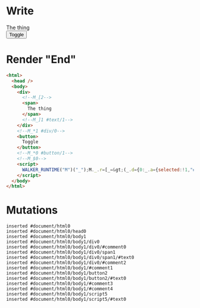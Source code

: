 # Write
  <div><!--M_[2--><span>The thing</span><!--M_]1 #text/1--></div><!--M_*1 #div/0--><button>Toggle</button><!--M_*0 #button/1--><!--M_$0--><script>WALKER_RUNTIME("M")("_");M._.r=[_=>(_.d={0:_.a={selected:!1,"#childScope/0":_.b={"#text/1!":_.c={}}},1:_.b,2:_.c},_.b["#text/1("]=_._["__tests__/template.marko_1_renderer"](_.a),_.d),0,"__tests__/template.marko_0_selected",0];M._.w()</script>


# Render "End"
```html
<html>
  <head />
  <body>
    <div>
      <!--M_[2-->
      <span>
        The thing
      </span>
      <!--M_]1 #text/1-->
    </div>
    <!--M_*1 #div/0-->
    <button>
      Toggle
    </button>
    <!--M_*0 #button/1-->
    <!--M_$0-->
    <script>
      WALKER_RUNTIME("M")("_");M._.r=[_=&gt;(_.d={0:_.a={selected:!1,"#childScope/0":_.b={"#text/1!":_.c={}}},1:_.b,2:_.c},_.b["#text/1("]=_._["__tests__/template.marko_1_renderer"](_.a),_.d),0,"__tests__/template.marko_0_selected",0];M._.w()
    </script>
  </body>
</html>
```

# Mutations
```
inserted #document/html0
inserted #document/html0/head0
inserted #document/html0/body1
inserted #document/html0/body1/div0
inserted #document/html0/body1/div0/#comment0
inserted #document/html0/body1/div0/span1
inserted #document/html0/body1/div0/span1/#text0
inserted #document/html0/body1/div0/#comment2
inserted #document/html0/body1/#comment1
inserted #document/html0/body1/button2
inserted #document/html0/body1/button2/#text0
inserted #document/html0/body1/#comment3
inserted #document/html0/body1/#comment4
inserted #document/html0/body1/script5
inserted #document/html0/body1/script5/#text0
```